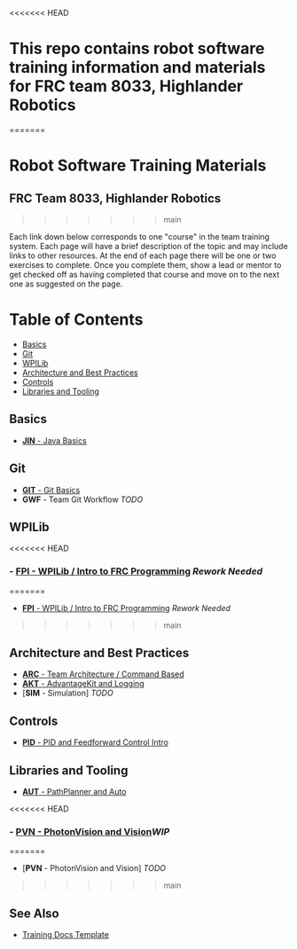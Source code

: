 <<<<<<< HEAD
# This repo contains robot software training information and materials for FRC team 8033, Highlander Robotics
=======
# Robot Software Training Materials
## FRC Team 8033, Highlander Robotics
>>>>>>> main

Each link down below corresponds to one "course" in the team training system.
Each page will have a brief description of the topic and may include links to other resources.
At the end of each page there will be one or two exercises to complete.
Once you complete them, show a lead or mentor to get checked off as having completed that course and move on to the next one as suggested on the page.

# Table of Contents
- [Basics](#basics)
- [Git](#git)
- [WPILib](#wpilib)
- [Architecture and Best Practices](#architecture-and-best-practices)
- [Controls](#controls)
- [Libraries and Tooling](#libraries-and-tooling)

## Basics
- [**JIN** - Java Basics](Java.md)

## Git
- [**GIT** - Git Basics](BasicGit.md)
- **GWF** - Team Git Workflow *TODO*

## WPILib

<<<<<<< HEAD
### - [**FPI** - WPILib / Intro to FRC Programming](Intro.md) *Rework Needed*
=======
- [**FPI** - WPILib / Intro to FRC Programming](WPILib.md) *Rework Needed*
>>>>>>> main

## Architecture and Best Practices

- [**ARC** - Team Architecture / Command Based](CommandBased.md)
- [**AKT** - AdvantageKit and Logging](AdvantageKit.md)
- [**SIM** - Simulation] *TODO*

## Controls

- [**PID** - PID and Feedforward Control Intro](ControlsIntro.md)

## Libraries and Tooling

- [**AUT** - PathPlanner and Auto](PathPlanner.md)

<<<<<<< HEAD
### - [**PVN** - PhotonVision and Vision](Vision.md)*WIP*
=======
- [**PVN** - PhotonVision and Vision] *TODO*
>>>>>>> main

## See Also

- [Training Docs Template](Template.md)
